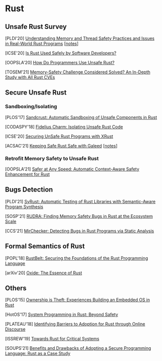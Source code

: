 # Rust

## Unsafe Rust Survey
[PLDI'20] [Understanding Memory and Thread Safety Practices and Issues in
Real-World Rust Programs](https://cseweb.ucsd.edu/~yiying/RustStudy-PLDI20.pdf)
[[notes](notes/pl/2020-UnsafeRust-PLDI20.md)]

[ICSE'20] [Is Rust Used Safely by Software
Developers?](https://dl.acm.org/doi/abs/10.1145/3377811.3380413)

[OOPSLA'20] [How Do Programmers Use Unsafe
Rust?](https://www.cs.ubc.ca/~alexsumm/papers/AstrauskasMathejaPoliMuellerSummers20.pdf)

[TOSEM'21] [Memory-Safety Challenge Considered Solved? An In-Depth Study with
All Rust CVEs](https://dl.acm.org/doi/10.1145/3466642?sid=SCITRUS)

## Secure Unsafe Rust
### Sandboxing/Isolating
[PLOS'17] [Sandcrust: Automatic Sandboxing of Unsafe Components in
Rust](https://www.lamowski.net/docs/plos2017-lamowski-rust-sandboxing-paper.pdf)

[CODASPY'18] [Fidelius Charm: Isolating Unsafe Rust Code](https://almohri.io/papers/fc.pdf)

[ICSE'20] [Securing UnSafe Rust Programs with
XRust](https://peimingliu.github.io/asset/pic/icse-paper1026.pdf)

[ACSAC'21] [Keeping Safe Rust Safe with Galeed](http://web.mit.edu/ha22286/www/papers/ACSAC21.pdf)
[[notes](notes/pl/2021-Galeed-ACSAC21.md)]

### Retrofit Memory Safety to Unsafe Rust
[OOPSLA'21] [Safer at Any Speed: Automatic Context-Aware Safety Enhancement for
Rust](http://www.amitlevy.com/papers/nader-oopsla21.pdf)

## Bugs Detection
[PLDI'21] [SyRust: Automatic Testing of Rust Libraries with Semantic-Aware
Program Synthesis](https://dl.acm.org/doi/pdf/10.1145/3453483.3454084)

[SOSP'21] [RUDRA: Finding Memory Safety Bugs in Rust at the Ecosystem
Scale](https://dl.acm.org/doi/10.1145/3477132.3483570)

[CCS'21] [MirChecker: Detecting Bugs in Rust Programs via Static
Analysis](https://www.cse.cuhk.edu.hk/~cslui/PUBLICATION/CCS2021.pdf)

## Formal Semantics of Rust
[POPL'18] [RustBelt: Securing the Foundations of the Rust Programming
Language](https://plv.mpi-sws.org/rustbelt/popl18/paper.pdf)

[arXiv'20] [Oxide: The Essence of Rust](https://arxiv.org/pdf/1903.00982.pdf)

## Others
[PLOS'15] [Ownership is Theft: Experiences Building an Embedded OS in
Rust](https://patpannuto.com/pubs/levy15ownership.pdf)

[HotOS'17] [System Programming in Rust: Beyond
Safety](https://www.ics.uci.edu/~aburtsev/doc/crust-hotos17.pdf)

[PLATEAU'18] [Identifying Barriers to Adoption for Rust through Online
Discourse](https://drops.dagstuhl.de/opus/volltexte/2019/10195/pdf/OASIcs-PLATEAU-2018-5.pdf)

[ISSREW'19] [Towards Rust for Critical Systems](https://ieeexplore.ieee.org/document/8990314)

[SOUPS'21] [Benefits and Drawbacks of Adopting a Secure Programming Language:
Rust as a Case Study](https://www.cs.umd.edu/~mwh/papers/rust-adoption.pdf)
